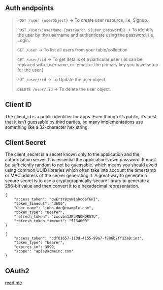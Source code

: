 ## Auth endpoints 

>`POST /user {userObject}` -> To create user resource, i.e, Signup.
> 
>`POST /user/:userName {password: ${user_password}}` -> To identify the user by the username and authenticate using the password, i.e, Login.
> 
>`GET /user` -> To list all users from your table/collection
> 
>`GET /user/:id` -> To get details of a particular user (:id can be replaced with :username, or :email or the primary key you have setup for the user.)
> 
>`PUT /user/:id` -> To Update the user object.
> 
>`DELETE /user/:id` -> To delete the user object.

## Client ID
The client_id is a public identifier for apps. Even though it’s public, it’s best that it isn’t guessable by third parties, so many implementations use something like a 32-character hex string.

## Client Secret
The client_secret is a secret known only to the application and the authorization server. It is essential the application’s own password. It must be sufficiently random to not be guessable, which means you should avoid using common UUID libraries which often take into account the timestamp or MAC address of the server generating it. A great way to generate a secure secret is to use a cryptographically-secure library to generate a 256-bit value and then convert it to a hexadecimal representation.

```
{
    "access_token": "qwErtY8zyW1abcdefGHI",
    "token_timeout": "3600",
    "user_name": "john.doe@example.com",
    "token_type": "Bearer",
    "refresh_token": "zxcvbn1JKLMNOPQRSTU",
    "refresh_token_timeout": "5184000"
}

{
    "access_token": "cdf01657-110d-4155-99a7-f986b2ff13a0:int",
    "token_type": "bearer",
    "expires_in": 3599,
    "scope": "apis@acmeinc.com"
}
```

## OAuth2
[read me](https://www.digitalocean.com/community/tutorials/an-introduction-to-oauth-2)